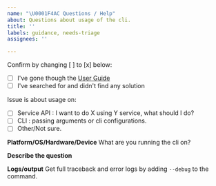 ```yaml
---
name: "\U0001F4AC Questions / Help"
about: Questions about usage of the cli.
title: ''
labels: guidance, needs-triage
assignees: ''

---
```


Confirm by changing [ ] to [x] below:

- [ ] I've gone though the [User Guide](https://google.com)
- [ ] I've searched for and didn't find any solution

Issue is about usage on:

- [ ] Service API : I want to do X using Y service, what should I do?
- [ ] CLI : passing arguments or cli configurations.
- [ ] Other/Not sure.

**Platform/OS/Hardware/Device**
What are you running the cli on?

**Describe the question**

**Logs/output**
Get full traceback and error logs by adding `--debug` to the command.
